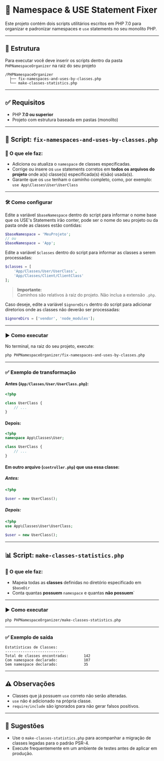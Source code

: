 
# 🧩 Namespace & USE Statement Fixer

Este projeto contém dois scripts utilitários escritos em PHP 7.0 para organizar e padronizar namespaces e `use` statements no seu monolito PHP.

---

## 📂 Estrutura
Para executar você deve inserir os scripts dentro da pasta `PHPNamespaceOrganizer` na raiz do seu projeto
```
/PHPNamespaceOrganizer
  ├── fix-namespaces-and-uses-by-classes.php
  └── make-classes-statistics.php
```

---

## ✅ Requisitos

- PHP **7.0 ou superior**
- Projeto com estrutura baseada em pastas (monolito)

---

## 🔧 Script: `fix-namespaces-and-uses-by-classes.php`

### 📌 O que ele faz:

- Adiciona ou atualiza o `namespace` de classes especificadas.
- Corrige ou insere os `use` statements corretos em **todos os arquivos do projeto** onde a(s) classe(s) especificada(s) é(são) usada(s).
- Garante que os `use` tenham o caminho completo, como, por exemplo:
  `use App\Classes\User\UserClass`

---

### 🛠️ Como configurar

Edite a variável `$baseNamespace` dentro do script para informar o nome base que os USE's Statements irão conter, pode ser o nome do seu projeto ou da pasta onde as classes estão contidas:

```php
$baseNamespace = 'MeuProjeto';
// ou
$baseNamespace = 'App';
```
Edite a variável `$classes` dentro do script para informar as classes a serem processadas:

```php
$classes = [
    'App/Classes/User/UserClass',
    'App/Classes/Client/ClientClass'
];
```

> **Importante:**  
> Caminhos são relativos à raiz do projeto. Não inclua a extensão `.php`.

Caso deseje, edite a variável `$ignoreDirs` dentro do script para adicionar diretorios onde as classes não deverão ser processadas:

```php
$ignoreDirs = ['vendor', 'node_modules'];
```

---

### ▶️ Como executar

No terminal, na raiz do seu projeto, execute:

```bash
php PHPNamespaceOrganizer/fix-namespaces-and-uses-by-classes.php
```

---

### ✅ Exemplo de transformação

#### Antes (`App/Classes/User/UserClass.php`):

```php
<?php

class UserClass {
    // ...
}
```

#### Depois:

```php
<?php
namespace App\Classes\User;

class UserClass {
    // ...
}
```

#### Em outro arquivo (`controller.php`) que usa essa classe:

##### Antes:

```php
<?php

$user = new UserClass();
```

##### Depois:

```php
<?php
use App\Classes\User\UserClass;

$user = new UserClass();
```

---

## 📊 Script: `make-classes-statistics.php`

### 📌 O que ele faz:

- Mapeia todas as **classes** definidas no diretório especificado em `$baseDir`
- Conta quantas **possuem** `namespace` e quantas **não possuem**`

---

### ▶️ Como executar

```bash
php PHPNamespaceOrganizer/make-classes-statistics.php
```

---

### ✅ Exemplo de saída

```
Estatísticas de Classes:
---------------------------
Total de classes encontradas:       142
Com namespace declarado:            107
Sem namespace declarado:            35
```

---

## ⚠️ Observações

- Classes que já possuem `use` correto não serão alteradas.
- `use` não é adicionado na própria classe.
- `require/include` são ignorados para não gerar falsos positivos.

---

## 💬 Sugestões

- Use o `make-classes-statistics.php` para acompanhar a migração de classes legadas para o padrão PSR-4.
- Execute frequentemente em um ambiente de testes antes de aplicar em produção.
